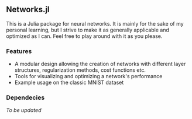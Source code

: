 ## Networks.jl

This is a Julia package for neural networks. It is mainly for the sake of my personal learning, but I strive to make it as generally applicable and optimized as I can. Feel free to play around with it as you please.

### Features
- A modular design allowing the creation of networks with different layer structures, regularization methods, cost functions etc.
- Tools for visualizing and optimizing a network's performance
- Example usage on the classic MNIST dataset

### Dependecies
*To be updated*